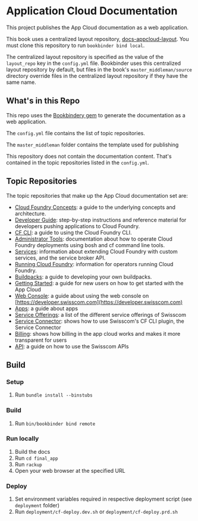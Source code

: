 # Application Cloud Documentation

This project publishes the App Cloud documentation as a web application.

This book uses a centralized layout repository, [docs-appcloud-layout](https://github.com/swisscom/docs-layout-repo).
You must clone this repository to run `bookbinder bind local`.

The centralized layout repository is specified as the value of the `layout_repo` key in the `config.yml` file.
Bookbinder uses this centralized layout repository by default, but files in the book's `master_middleman/source` directory override files in the centralized layout repository if they have the same name.

## What's in this Repo

This repo uses the [Bookbindery gem](http://rubygemsearch.org/rubygems/bookbindery) to generate the documentation as a web application.

The `config.yml` file contains the list of topic repositories.

The `master_middleman` folder contains the template used for publishing

This repository does not contain the documentation content. That's contained in the topic repositories listed in the `config.yml`.

## Topic Repositories

The topic repositories that make up the App Cloud documentation set are:

* [Cloud Foundry Concepts](http://github.com/cloudfoundry/docs-cloudfoundry-concepts): a guide to the underlying concepts and architecture.
* [Developer Guide](http://github.com/cloudfoundry/docs-dev-guide): step-by-step instructions and reference material for developers pushing applications to Cloud Foundry.
* [CF CLI](https://github.com/cloudfoundry/docs-cf-cli): a guide to using the Cloud Foundry CLI.
* [Administrator Tools](https://github.com/cloudfoundry/docs-cf-admin): documentation about how to operate Cloud Foundry deployments using bosh and cf command line tools.
* [Services](http://github.com/cloudfoundry/docs-services): information about extending Cloud Foundry with custom services, and the service broker API.
* [Running Cloud Foundry](http://github.com/cloudfoundry/docs-running-cf): information for operators running Cloud Foundry.
* [Buildpacks](http://github.com/cloudfoundry/docs-buildpacks): a guide to developing your own buildpacks.
* [Getting Started](https://github.com/swisscom/docs-appcloud-getting-started): a guide for new users on how to get started with the App Cloud
* [Web Console](https://github.com/swisscom/docs-appcloud-console): a guide about using the web console on [https://developer.swisscom.com](https://developer.swisscom.com)
* [Apps](https://github.com/swisscom/docs-appcloud-apps): a guide about apps
* [Service Offerings](https://github.com/swisscom/docs-appcloud-service-offerings): a list of the different service offerings of Swisscom
* [Service Connector](https://github.com/swisscom/docs-appcloud-service-connector): shows how to use Swisscom's CF CLI plugin, the Service Connector
* [Billing](https://github.com/swisscom/docs-appcloud-billing): shows how billing in the app cloud works and makes it more transparent for users
* [API](https://github.com/swisscom/docs-api): a guide on how to use the Swisscom APIs

## Build

### Setup
1. Run `bundle install --binstubs`

### Build
1. Run `bin/bookbinder bind remote`

### Run locally
1. Build the docs
2. Run `cd final_app`
3. Run `rackup`
4. Open your web browser at the specified URL

### Deploy
1. Set environment variables required in respective deployment script (see `deployment` folder)
2. Run `deployment/cf-deploy.dev.sh` or `deployment/cf-deploy.prd.sh`
